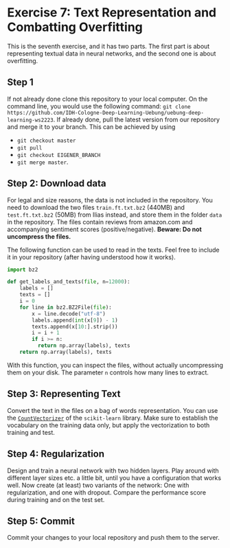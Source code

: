 # Exercise 7: Text Representation and Combatting Overfitting

This is the seventh exercise, and it has two parts. The first part is about representing textual data in neural networks, and the second one is about overfitting.

## Step 1
If not already done clone this repository to your local computer. On the command line, you would use the following command: `git clone https://github.com/IDH-Cologne-Deep-Learning-Uebung/uebung-deep-learning-ws2223`.
If already done, pull the latest version from our repository and merge it to your branch. This can be achieved by using 
- `git checkout master`
- `git pull`
- `git checkout EIGENER_BRANCH`
- `git merge master`.

## Step 2: Download data
For legal and size reasons, the data is not included in the repository. You need to download the two files `train.ft.txt.bz2` (440MB) and `test.ft.txt.bz2` (50MB) from Ilias instead, and store them in the folder `data` in the repository. The files contain reviews from amazon.com and accompanying sentiment scores (positive/negative). **Beware: Do not uncompress the files.**

The following function can be used to read in the texts. Feel free to include it in your repository (after having understood how it works).

```python
import bz2

def get_labels_and_texts(file, n=12000):
    labels = []
    texts = []
    i = 0
    for line in bz2.BZ2File(file):
        x = line.decode("utf-8")
        labels.append(int(x[9]) - 1)
        texts.append(x[10:].strip())
        i = i + 1
        if i >= n:
          return np.array(labels), texts
    return np.array(labels), texts

```

With this function, you can inspect the files, without actually uncompressing them on your disk. The parameter `n` controls how many lines to extract.

## Step 3: Representing Text

Convert the text in the files on a bag of words representation. You can use the [`CountVectorizer`](https://scikit-learn.org/stable/modules/generated/sklearn.feature_extraction.text.CountVectorizer.html) of the `scikit-learn` library. Make sure to establish the vocabulary on the training data only, but apply the vectorization to both training and test.


## Step 4: Regularization
Design and train a neural network with two hidden layers. Play around with different layer sizes etc. a little bit, until you have a configuration that works well. Now create (at least) two variants of the network: One with regularization, and one with dropout. Compare the performance score during training and on the test set.

## Step 5: Commit
Commit your changes to your local repository and push them to the server.